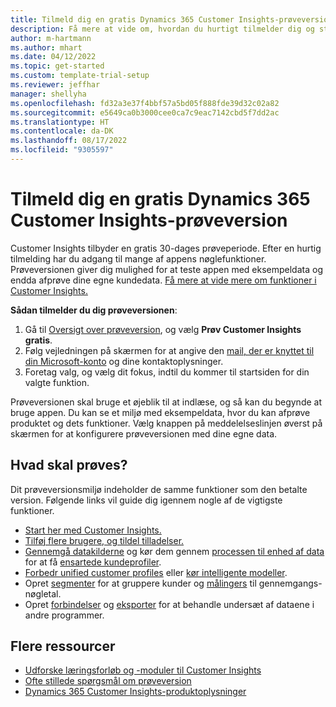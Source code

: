 ```yaml
---
title: Tilmeld dig en gratis Dynamics 365 Customer Insights-prøveversion
description: Få mere at vide om, hvordan du hurtigt tilmelder dig og starter en gratis prøveversion af Customer Insights. Udforsk appen, og find yderligere undervisningsressourcer.
author: m-hartmann
ms.author: mhart
ms.date: 04/12/2022
ms.topic: get-started
ms.custom: template-trial-setup
ms.reviewer: jeffhar
manager: shellyha
ms.openlocfilehash: fd32a3e37f4bbf57a5bd05f888fde39d32c02a82
ms.sourcegitcommit: e5649ca0b3000cee0ca7c9eac7142cbd5f7dd2ac
ms.translationtype: HT
ms.contentlocale: da-DK
ms.lasthandoff: 08/17/2022
ms.locfileid: "9305597"
---
```

# <a name="sign-up-for-a-free-dynamics-365-customer-insights-trial"></a>Tilmeld dig en gratis Dynamics 365 Customer Insights-prøveversion

Customer Insights tilbyder en gratis 30-dages prøveperiode. Efter en hurtig tilmelding har du adgang til mange af appens nøglefunktioner. Prøveversionen giver dig mulighed for at teste appen med eksempeldata og endda afprøve dine egne kundedata. [Få mere at vide mere om funktioner i Customer Insights.](overview.md)

**Sådan tilmelder du dig prøveversionen**:

1. Gå til [Oversigt over prøveversion](https://dynamics.microsoft.com/ai/customer-insights/), og vælg **Prøv Customer Insights gratis**.
1. Følg vejledningen på skærmen for at angive den [mail, der er knyttet til din Microsoft-konto](https://support.microsoft.com/windows/what-is-a-microsoft-account-4a7c48e9-ff5a-e9c6-5a5c-1a57d66c3bfa) og dine kontaktoplysninger.
1. Foretag valg, og vælg dit fokus, indtil du kommer til startsiden for din valgte funktion.

Prøveversionen skal bruge et øjeblik til at indlæse, og så kan du begynde at bruge appen. Du kan se et miljø med eksempeldata, hvor du kan afprøve produktet og dets funktioner. Vælg knappen på meddelelseslinjen øverst på skærmen for at konfigurere prøveversionen med dine egne data.

## <a name="what-to-try"></a>Hvad skal prøves?

Dit prøveversionsmiljø indeholder de samme funktioner som den betalte version. Følgende links vil guide dig igennem nogle af de vigtigste funktioner.

- [Start her med Customer Insights.](get-started.md)
- [Tilføj flere brugere, og tildel tilladelser.](permissions.md)
- [Gennemgå datakilderne](data-sources.md) og kør dem gennem [processen til enhed af data](data-unification.md) for at få [ensartede kundeprofiler](customer-profiles.md).
- [Forbedr unified customer profiles](enrichment-hub.md) eller [kør intelligente modeller](predictions-overview.md).
- Opret [segmenter](segments.md) for at gruppere kunder og [målingers](measures.md) til gennemgangs-nøgletal.
- Opret [forbindelser](connections.md) og [eksporter](export-destinations.md) for at behandle undersæt af dataene i andre programmer.

## <a name="additional-resources"></a>Flere ressourcer

- [Udforske læringsforløb og -moduler til Customer Insights](/learn/browse/?products=dynamics-cust-insights)
- [Ofte stillede spørgsmål om prøveversion](trial-faq.md)
- [Dynamics 365 Customer Insights-produktoplysninger](https://dynamics.microsoft.com/ai/customer-insights/)
